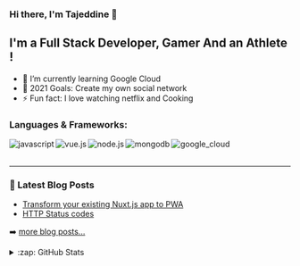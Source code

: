 ### Hi there, I'm Tajeddine 👋

## I'm a Full Stack Developer, Gamer And an Athlete !

- 🌱 I’m currently learning Google Cloud
- 🥅 2021 Goals: Create my own social network
- ⚡ Fun fact: I love watching netflix and Cooking

### Languages & Frameworks:

[<img align="left" alt="javascript" src="https://img.shields.io/badge/JavaScript-323330?style=for-the-badge&logo=javascript&logoColor=F7DF1E" />][website]
[<img align="left" alt="vue.js" src="https://img.shields.io/badge/Vue.js-35495E?style=for-the-badge&logo=vue.js&logoColor=4FC08D" />][website]
[<img align="left" alt="node.js" src="https://img.shields.io/badge/Node.js-43853D?style=for-the-badge&logo=node.js&logoColor=white" />][website]
[<img align="left" alt="mongodb" src="https://img.shields.io/badge/MongoDB-4EA94B?style=for-the-badge&logo=mongodb&logoColor=white" />][website]
[<img align="left" alt="google_cloud" src="https://img.shields.io/badge/Google_Cloud-4285F4?style=for-the-badge&logo=google-cloud&logoColor=white" />][website]

<br />
<br />

---

### 📕 Latest Blog Posts

<!-- BLOG-POST-LIST:START -->
- [Transform your existing Nuxt.js app to PWA](https://dev.to/tajeddine/transform-your-nuxt-js-to-pwa-2a8j)
- [HTTP Status codes](https://dev.to/tajeddine/http-status-codes-2m7n)
<!-- BLOG-POST-LIST:END -->

➡️ [more blog posts...](https://dev.to/tajeddine)

<details>
  <summary>:zap: GitHub Stats</summary>

<img align="left" alt="Tajeddine's GitHub Stats" src="https://github-readme-stats-git-master.tajeddine-js.vercel.app/api?username=tajeddine-js&count_private=true&show_icons=true&hide_border=true&bg_color=212121&title_color=29f709&&text_color=C9D1D9&icon_color=29f709&layout=compact" />

![Top Langs](https://github-readme-stats-git-master.tajeddine-js.vercel.app/api/top-langs/?username=tajeddine-js&count_private=true&hide_border=true&bg_color=212121&title_color=29f709&text_color=C9D1D9)

</details>

[website]: https://tajeddine.dev
[linkedin]: https://www.linkedin.com/in/tajeddine-zemzmi-alaoui-29b889167/
[dev.to]: https://dev.to/tajeddine
